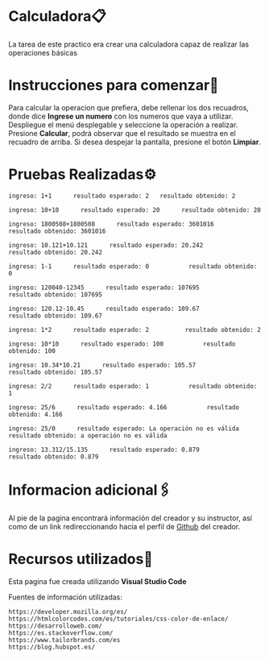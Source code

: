 # Calculadora📋
La tarea de este practico era crear una calculadora capaz de realizar las operaciones básicas

# Instrucciones para comenzar🚀
Para calcular la operacion que prefiera, debe rellenar los dos recuadros, donde dice **Ingrese un numero** con los numeros que vaya a utilizar.
Despliegue el menú desplegable y seleccione la operación a realizar.
Presione **Calcular**, podrá observar que el resultado se muestra en el recuadro de arriba.
Si desea despejar la pantalla, presione el botón **Limpiar**.
# Pruebas Realizadas⚙️
```
ingreso: 1+1      resultado esperado: 2   resultado obtenido: 2

ingreso: 10+10      resultado esperado: 20      resultado obtenido: 20

ingreso: 1800508+1800508      resultado esperado: 3601016       resultado obtenido: 3601016

ingreso: 10.121+10.121      resultado esperado: 20.242         resultado obtenido: 20.242

ingreso: 1-1      resultado esperado: 0           resultado obtenido: 0

ingreso: 120040-12345      resultado esperado: 107695           resultado obtenido: 107695

ingreso: 120.12-10.45      resultado esperado: 109.67           resultado obtenido: 109.67

ingreso: 1*2      resultado esperado: 2          resultado obtenido: 2

ingreso: 10*10      resultado esperado: 100           resultado obtenido: 100

ingreso: 10.34*10.21      resultado esperado: 105.57           resultado obtenido: 105.57

ingreso: 2/2      resultado esperado: 1           resultado obtenido: 1

ingreso: 25/6      resultado esperado: 4.166           resultado obtenido: 4.166

ingreso: 25/0      resultado esperado: La operación no es válida           resultado obtenido: a operación no es válida

ingreso: 13.312/15.135      resultado esperado: 0.879           resultado obtenido: 0.879
```

# Informacion adicional🖇️
Al pie de la pagina encontrará información del creador y su instructor, así como de un link redireccionando hacia el perfil de [Github](https://github.com/Feralvbur) del creador.


# Recursos utilizados📄
Esta pagina fue creada utilizando **Visual Studio Code** 

Fuentes de información utilizadas:

```
https://developer.mozilla.org/es/
https://htmlcolorcodes.com/es/tutoriales/css-color-de-enlace/
https://desarrolloweb.com/
https://es.stackoverflow.com/
https://www.tailorbrands.com/es
https://blog.hubspot.es/
```